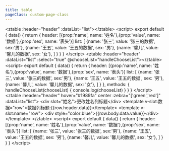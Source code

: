 ```yaml
---
title: table
pageClass: custom-page-class
---
```

<clientOnly>
<demo name="table" detail="常用表格组件">
<ztable></ztable>
<highlight-code slot="code" lang="vue" class="code">
&ltztable :header="header" :dataList="list">&lt/ztable>
&ltscript>
export default {
    data() {
        return {
            header: [{prop:'name', name: '姓名'},{prop:'value', name: '数据'},{prop:'sex', name: '表头'}]
            list: [
                {name: '张三', value: '张三的数据', sex:'男'},
                {name: '王五', value: '王五的数据', sex: '男'},
                {name: '馨儿', value: '馨儿的数据', sex: '女'},
            ]
        }
    }
}
&lt/script>
</highlight-code>
</demo>
<demo detail="可以选择的表格" tableIndex=1>
<ztableselect></ztableselect>
<highlight-code slot="code" lang="vue" class="code">
&ltztable :header="header" :dataList="list" :select="true" @chooseList="handleChooseList">&lt/ztable>
&ltscript>
export default {
    data() {
        return {
            header: [{prop:'name', name: '姓名'},{prop:'value', name: '数据'},{prop:'sex', name: '表头'}]
            list: [
                {name: '张三', value: '张三的数据', sex:'男'},
                {name: '王五', value: '王五的数据', sex: '男'},
                {name: '馨儿', value: '馨儿的数据', sex: '女'},
            ]
        }
    },
    methods: {
        handleChooseList(chooseList) {
            console.log(chooseList)
        }
    }
}
&lt/script>
</highlight-code>
</demo>
<demo detail="自定义表格" tableIndex=2>
<ztablep></ztablep>
<highlight-code slot="code" lang="vue" class="code">
&ltztable :header="header" hover="#1989fa" center :zebra="['green','red']" :dataList="list">
  &ltdiv slot="姓名">更改姓名列标题&lt/div>
  &lttemplate v-slot:数据="row">数据列标题:{{row.header.data}}&lt/template>
  &lttemplate v-slot:name="row">
        &ltdiv style="color:blue">{{row.body.data.value}}&lt/div>
  &lt/template>
&lt/ztable>
&ltscript>
export default {
    data() {
        return {
            header: [{prop:'name', name: '姓名'},{prop:'value', name: '数据'},{prop:'sex', name: '表头'}]
            list: [
                {name: '张三', value: '张三的数据', sex:'男'},
                {name: '王五', value: '王五的数据', sex: '男'},
                {name: '馨儿', value: '馨儿的数据', sex: '女'},
            ]
        }
    }
}
&lt/script>
</highlight-code>
</demo>
<params :list="list"></params>
<params :header="header" :list="eventList" ename="event" zname="表格事件"></params>
<params :header="header2" :list="slotList" ename="slot" zname="插槽"></params>
</clientOnly>

<script>
export default {
    data() {
        return {
            list: [
                {params: 'widthList', detail: '如["200px","200px","300px"],设置每列宽度,支持百分比', type: 'Array', choose: '-', default: '-'},
                {params: 'hover', detail: '鼠标悬浮颜色', type: 'string', choose: '-', default: '#F2F6FC90'},
                {params: 'header', detail: '表头信息', type: 'Array', choose: '-', default: '-'},
                {params: 'select', detail: '使表格变为选择状态', type: 'boolean', choose: 'true/false', default: 'false'},
                {params: 'center', detail: '有该字段则居中,默认左对齐', type: '-', choose: 'center/right', default: '-'},
                {params: 'scolor', detail: '选择时选择框的颜色', type: 'string', choose: '-', default: '#3ebe8c'},
                {params: 'zebra', detail: '斑马条纹,列如["red","blue"]', type: 'Array', choose: '-', default: '-'},
                {params: 'rowStyle', detail: '表头样式', type: 'Object', choose: '-', default: '-'},
                {params: 'cellStyle', detail: '表样式', type: 'Object', choose: '-', default: '-'},
                {params: 'unscolor', detail: '未选择时选择框的颜色', type: 'string', choose: '-', default: '#dcdfe6'},
                {params: 'dataList', detail: '表信息,prop对应dataList键值', type: 'Array', choose: '-', default: '-'},
            ],
            header: [
                {prop: 'event', name: '事件名'},
                {prop: 'detail', name: '说明'},
                {prop: 'param', name: '参数'},
            ],
            eventList: [
                {event:'chooseList', detail:'动态响应选择的列', param: '-'}
            ],
            slotList: [
                {slot:'v-slot:表头名称=row', detail:'表头插槽', param: 'row.header.data'},
                {slot:'v-slot:prop=row', detail:'列插槽', param: 'row.body.data'},
            ],
            header1: [
                {prop: 'slot', name: '插槽'},
                {prop: 'detail', name: '说明'},
                {prop: 'param', name: '参数'},
            ],
            header2: [
                {prop: 'slot', name: '插槽'},
                {prop: 'detail', name: '说明'},
                {prop: 'param', name: '参数'},
            ],
            row: {
                header: {data:'{{row.header.data}}'},

                body: {data:{value: '{{row.body.data.value}}'}}
            }
        }
    }
}
</script>

<style>

</style>